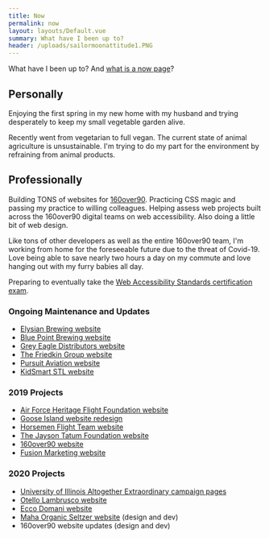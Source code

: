 ```yaml
---
title: Now
permalink: now
layout: layouts/Default.vue
summary: What have I been up to?
header: /uploads/sailormoonattitude1.PNG
---
```

What have I been up to? And [what is a now page](https://nownownow.com/about)?

## Personally

Enjoying the first spring in my new home with my husband and trying desperately to keep my small vegetable garden alive.

Recently went from vegetarian to full vegan. The current state of animal agriculture is unsustainable. I'm trying to do my part for the environment by refraining from animal products.

## Professionally

Building TONS of websites for [160over90](https://160over90.com). Practicing CSS magic and passing my practice to willing colleagues. Helping assess web projects built across the 160over90 digital teams on web accessibility. Also doing a little bit of web design.

Like tons of other developers as well as the entire 160over90 team, I'm working from home for the foreseeable future due to the threat of Covid-19. Love being able to save nearly two hours a day on my commute and love hanging out with my furry babies all day.

Preparing to eventually take the [Web Accessibility Standards certification exam](https://www.accessibilityassociation.org/wascertification).

### Ongoing Maintenance and Updates

* [Elysian Brewing website](https://www.elysianbrewing.com)
* [Blue Point Brewing website](https://www.bluepointbrewing.com)
* [Grey Eagle Distributors website](https://greyeagle.com)
* [The Friedkin Group website](https://friedkin.com)
* [Pursuit Aviation website](https://pursuitaviation.com)
* [KidSmart STL website](https://kidsmartstl.org)

### 2019 Projects

* [Air Force Heritage Flight Foundation website](https://www.airforceheritageflight.org/)
* [Goose Island website redesign](https://www.gooseisland.com)
* [Horsemen Flight Team website](http://horsemenflight.com/)
* [The Jayson Tatum Foundation website](https://www.thejaysontatumfoundation.org/)
* [160over90 website](https://160over90.com)
* [Fusion Marketing website](https://www.thisisfusion.com/)

### 2020 Projects

* [University of Illinois Altogether Extraordinary campaign pages](https://www.uillinois.edu/extraordinary)
* [Otello Lambrusco website](https://www.otellolambrusco.com/)
* [Ecco Domani website](http://eccodomani.com)
* [Maha Organic Seltzer website](https://www.drinkmaha.com) (design and dev)
* 160over90 website updates (design and dev)